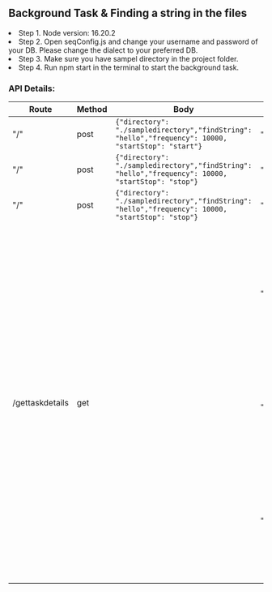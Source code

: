 <h2>Background Task & Finding a string in the files</h2>

<li>Step 1. Node version: 16.20.2</li>
<li>Step 2. Open seqConfig.js and change your username and password of your DB. Please change the dialect to your preferred DB.</li>
<li>Step 3. Make sure you have sampel directory in the project folder.</li>
<li>Step 4. Run npm start in the terminal to start the background task.</li>

<h3>API Details:</h3>

<table>
<thead>
    <tr>
    <th>Route</th>
    <th>Method</th>
    <th>Body</th>
    <th>Sample Response</th>
    </tr>
</thead>
<tbody>
    <tr>
        <td>"/"</td>
        <td>post</td>
        <td><code>{"directory": "./sampledirectory","findString": "hello","frequency": 10000, "startStop": "start"}</code></td>
        <td><code>"background task is running in scheduled interval"</code></td>
    </tr>
    <tr>
        <td>"/"</td>
        <td>post</td>
        <td><code>{"directory": "./sampledirectory","findString": "hello","frequency": 10000, "startStop": "stop"}</code></td>
        <td><code>"no task is running"</code></td>
    </tr>
    <tr>
        <td>"/"</td>
        <td>post</td>
        <td><code>{"directory": "./sampledirectory","findString": "hello","frequency": 10000, "startStop": "stop"}</code></td>
        <td><code>"task ended"</code></td>
    </tr>
    <tr>
        <td>/gettaskdetails</td>
        <td>get</td>
        <td></td>
        <td>
        <code>
        {
        "seq_id": 1,
        "magic_string_count": 3,
        "task_start_time": "2024-02-21T05:13:15.000Z",
        "task_end_time": "2024-02-21T05:13:18.000Z",
        "task_total_time": null,
        "files_list": "sampledirectory\\hi.txt,sampledirectory\\sample.txt,sampledirectory\\sample2.txt",
        "files_added_paths": null,
        "files_deleted_paths": null,
        "task_status": "success",
        "createdAt": "2024-02-21T10:43:15.000Z",
        "updatedAt": "2024-02-21T10:43:15.000Z"
        },
         {
        "seq_id": 2,
        "magic_string_count": 3,
        "task_start_time": "2024-02-21T05:13:51.000Z",
        "task_end_time": "2024-02-21T05:13:54.000Z",
        "task_total_time": null,
        "files_list": "sampledirectory\\hi.txt,sampledirectory\\sample.txt,sampledirectory\\sample2.txt",
        "files_added_paths": null,
        "files_deleted_paths": null,
        "task_status": "success",
        "createdAt": "2024-02-21T10:43:51.000Z",
        "updatedAt": "2024-02-21T10:43:51.000Z"
    },
    {
        "seq_id": 3,
        "magic_string_count": 3,
        "task_start_time": "2024-02-21T05:13:54.000Z",
        "task_end_time": "2024-02-21T05:13:57.000Z",
        "task_total_time": null,
        "files_list": "sampledirectory\\hi.txt,sampledirectory\\sample.txt,sampledirectory\\sample2.txt",
        "files_added_paths": null,
        "files_deleted_paths": null,
        "task_status": "success",
        "createdAt": "2024-02-21T10:43:54.000Z",
        "updatedAt": "2024-02-21T10:43:54.000Z"
    }
        </code></td>
    </tr>
</tbody>
</table>
